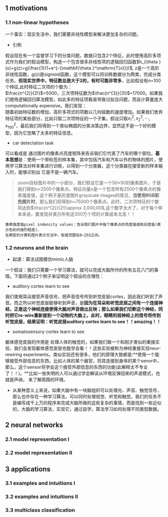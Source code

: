 ## 1 motivations
### 1.1 non-linear hypotheses
一个事实：现实生活中，我们需要非线性模型来解决更加复杂的问题。
+ 引例

假设现在有一个监督学习下的分类问题，数据只包含2个特征，此时使用高阶多项式作为我们的假设模型，构造一个包含很多非线性项的逻辑回归函数$h_{\theta }(x)=g(z)=g(\frac{1}{1+e^{-(\mathbf{\theta }^\mathrm{T}x)}})$,
z是一个高阶非线性函数，g(z)是sigmoid函数，这个模型可以将训练数据分为两类，完成分类任务。**但现实世界中，特征数总是大于2的，有时可能非常多**，比如假设有n=100个特征,此时特征二次项的个数为：<br>
$\frac{n^{2}}{2!}$=5000，三次项特征数为$\frac{n^{3}}{3!}$=17000。如果我们使用逻辑回归算法模型，如此多的特征项极易导致过拟合问题，而且计算量庞大computationally expensive。我们发现：<br>
随着初始特征数的增加，高阶多项式的项数以几何级数的速度增加。如果我们舍弃特征项的某些部分，比如只取二次项特征的一个子集，假设只取$x_{1}^{2},x_{2}^{2},\cdots ,x_{100}^{2}$，最后我们将得到一个类似椭圆的分类决策边界，显然这不是一个好的模型，因为它忽略了太多的特征信息。
+ car detectation task

可以看成是 通过图片的像素点亮度矩阵来告诉我们它代表了汽车的哪个部位。**基本思想**是：使用一个带标签的样本集，其中包括汽车和汽车以外的物体的图片，使用学习算法对样本集进行训练，以得到一个分类器，这个分类器在接受新的样本输入时，能够识别出 它是不是一辆汽车。
> zoom目标图片中的一小部分，我们假设它是一个50×50的像素图片，于是我们得到n=2500个像素点，特征向量x是一个包含所有2500个像素点的像素强度值，这个例子是灰度图片grayscale images的情况，**当使用RGB彩色图片时**，那么我们将得到n=75000个像素点。此时，二次项特征的个数将达到$\frac{n^{2}}{2!}\approx 3,000,00$,这个数字太大了，对于每个样本来说，要发现并表示所有这300万个项的计算成本太高！！
```
像素强度值pixel indensity values：告诉我们图片中每个像素点的亮度值或称灰度值(表示色彩的强烈程度)，
在典型的计算机图片表示方法中，取值范围在0~255之间。
```
### 1.2 neurons and the brain
+ 起源：算法试图模仿mimic人脑

一个假设：我们只需要一个学习算法，就可以完成大脑所作的所有五花八门的事情。下面将通过2个例子来证明这个假设的合理性：
+ auditory cortex learn to see

我们使用耳朵接受声音信号，把声音信号传到听觉皮层cortex，因此我们听到了声音。而之所以听觉皮层能够听到声音，是**因为在耳朵和听觉皮层之间有一个连接神经，正是这个神经连接使得大脑对声音做出反映；那么如果我们切断这个神经，同时把它re-wire重新接到一个动物的大脑上，此时，眼睛的视神经上的信号将传到听觉皮层，结果证明：听觉皮层auditory cortex learn to see！！amazing！！**

+ somatosensory cortex learn to see

躯体感觉皮层的作用是 处理人体的触觉的，如果我们做一个和刚才类似的重接实验，我们会发现躯体感觉皮层也能学会看！！这些实验被称为神经重接实验neur-rewiring experiments。类似实验还有很多，他们的原理大致都是:**使用一个能够接受外部信息的东西，比如人体的某个器官，将其连接到身体的某个senor中，
那么，这个sensor将学会这个接受外部信息的东西的功能(此解释太不专业了！！)。**比如一些失明的人可以通过学会解读从环境反弹回来的声波模式，也就是声纳，
来了解周围的环境。

+ 从某种意义上来说，如果大脑中有一块脑组织可以处理光、声音、触觉信号，那么也许存在一种学习算法，可以同时处理视觉、听觉和触觉。我们的任务不是编写成千上万的程序来完成大脑所做的这些复杂的事情，而是找到一些近似的，大脑的学习算法，实现它，通过自学，算法学习如何处理不同类型数据。
## 2 neural networks
### 2.1 model representation Ⅰ
### 2.2 model representation Ⅱ
## 3 applications
### 3.1 examples and intuitions Ⅰ
### 3.2 examples and intuitions Ⅱ
### 3.3 multiclass classification
